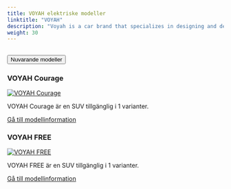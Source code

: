 ```yaml
---
title: VOYAH elektriske modeller
linktitle: "VOYAH"
description: "Voyah is a car brand that specializes in designing and developing electric vehicles. Voyah is the premium division of Chinese state-owned automaker Dongfeng Motor Corporation. "
weight: 30
---
```

<!-- markdownlint-disable MD033 -->
<!-- markdownlint-disable MD010 -->


<div class="accordion" id="accordionPanelsStayOpenExample">
    <div class="accordion-item">
        <h2 class="accordion-header">
            <button class="accordion-button" type="button" data-bs-toggle="collapse" data-bs-target="#panelsStayOpen-collapseOne" aria-expanded="true" aria-controls="panelsStayOpen-collapseOne">
                        Nuvarande modeller
            </button>
        </h2>
        <div id="panelsStayOpen-collapseOne" class="accordion-collapse collapse show">
            <div class="accordion-body">
    <div class="container p-3 mb-4 bg-body-tertiary rounded border">
        <h3>VOYAH Courage</h3>
        <div class="row">
            <div class="col col-12 col-md-6">
                <a href="courage">
                    <img src="https://media.evkx.net/multimedia/models/voyah/courage/courage_awd/main_1_st.jpg" class="img-fluid" alt="VOYAH Courage" >
                </a>
            </div>
            <div class="col col-12 col-md-6"><p>
VOYAH Courage är en SUV tillgänglig i 1 varianter.
</p>
	<a href="courage/" class="btn btn-outline-primary" role="button">Gå till modellinformation</a>
		</div>
	</div>
</div>
    <div class="container p-3 mb-4 bg-body-tertiary rounded border">
        <h3>VOYAH FREE</h3>
        <div class="row">
            <div class="col col-12 col-md-6">
                <a href="free">
                    <img src="https://media.evkx.net/multimedia/models/voyah/free/free/main_1_st.jpg" class="img-fluid" alt="VOYAH FREE" >
                </a>
            </div>
            <div class="col col-12 col-md-6"><p>
VOYAH FREE är en SUV tillgänglig i 1 varianter.
</p>
	<a href="free/" class="btn btn-outline-primary" role="button">Gå till modellinformation</a>
		</div>
	</div>
</div>
        </div>
    </div>
</div></div>
